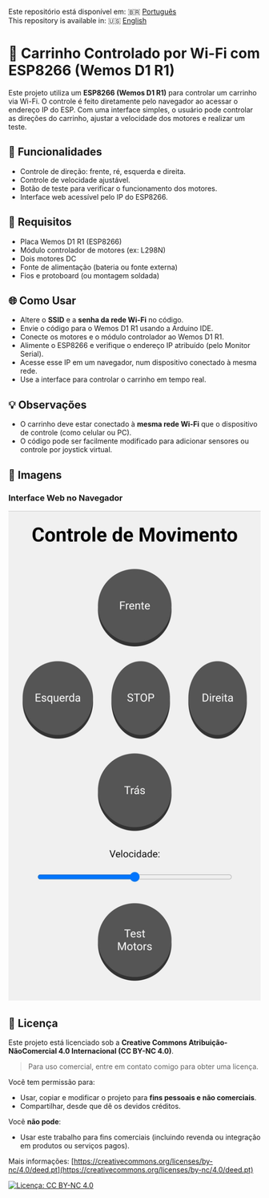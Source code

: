 Este repositório está disponível em: 🇧🇷 [Português](README.pt.md)  
This repository is available in: 🇺🇸 [English](README.md)

# 🚗 Carrinho Controlado por Wi-Fi com ESP8266 (Wemos D1 R1)

Este projeto utiliza um **ESP8266 (Wemos D1 R1)** para controlar um carrinho via Wi-Fi. O controle é feito diretamente pelo navegador ao acessar o endereço IP do ESP. Com uma interface simples, o usuário pode controlar as direções do carrinho, ajustar a velocidade dos motores e realizar um teste.

## 🔧 Funcionalidades
- Controle de direção: frente, ré, esquerda e direita.
- Controle de velocidade ajustável.
- Botão de teste para verificar o funcionamento dos motores.
- Interface web acessível pelo IP do ESP8266.

## 🧰 Requisitos
- Placa Wemos D1 R1 (ESP8266)  
- Módulo controlador de motores (ex: L298N)  
- Dois motores DC  
- Fonte de alimentação (bateria ou fonte externa)  
- Fios e protoboard (ou montagem soldada)  

## 🌐 Como Usar
- Altere o **SSID** e a **senha da rede Wi-Fi** no código.
- Envie o código para o Wemos D1 R1 usando a Arduino IDE.
- Conecte os motores e o módulo controlador ao Wemos D1 R1.
- Alimente o ESP8266 e verifique o endereço IP atribuído (pelo Monitor Serial).
- Acesse esse IP em um navegador, num dispositivo conectado à mesma rede.
- Use a interface para controlar o carrinho em tempo real.

## 💡 Observações
- O carrinho deve estar conectado à **mesma rede Wi-Fi** que o dispositivo de controle (como celular ou PC).
- O código pode ser facilmente modificado para adicionar sensores ou controle por joystick virtual.

## 📸 Imagens

### Interface Web no Navegador
![Interface web](image/interface_web.jpg)

## 📜 Licença

Este projeto está licenciado sob a **Creative Commons Atribuição-NãoComercial 4.0 Internacional (CC BY-NC 4.0)**.  
> Para uso comercial, entre em contato comigo para obter uma licença.

Você tem permissão para:
- Usar, copiar e modificar o projeto para **fins pessoais e não comerciais**.
- Compartilhar, desde que dê os devidos créditos.

Você **não pode**:
- Usar este trabalho para fins comerciais (incluindo revenda ou integração em produtos ou serviços pagos).

Mais informações: [https://creativecommons.org/licenses/by-nc/4.0/deed.pt](https://creativecommons.org/licenses/by-nc/4.0/deed.pt)

[![Licença: CC BY-NC 4.0](https://licensebuttons.net/l/by-nc/4.0/88x31.png)](https://creativecommons.org/licenses/by-nc/4.0/)
